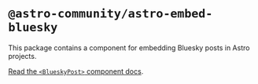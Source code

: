 # `@astro-community/astro-embed-bluesky`

This package contains a component for embedding Bluesky posts in Astro projects.

[Read the `<BlueskyPost>` component docs](https://astro-embed.netlify.app/components/bluesky/).
